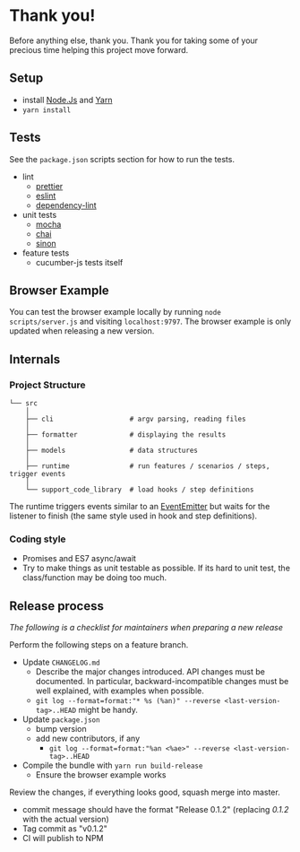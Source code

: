 # Thank you!

Before anything else, thank you. Thank you for taking some of your precious time helping this project move forward.

## Setup

* install [Node.Js](https://nodejs.org/en/) and [Yarn](https://yarnpkg.com/)
* `yarn install`

## Tests

See the `package.json` scripts section for how to run the tests.

* lint
  * [prettier](https://github.com/prettier/prettier)
  * [eslint](http://eslint.org/)
  * [dependency-lint](https://github.com/charlierudolph/dependency-lint)
* unit tests
  * [mocha](https://mochajs.org/)
  * [chai](http://chaijs.com/)
  * [sinon](http://sinonjs.org/)
* feature tests
  * cucumber-js tests itself

## Browser Example

You can test the browser example locally by running `node scripts/server.js` and visiting `localhost:9797`.
The browser example is only updated when releasing a new version.

## Internals

### Project Structure

```
└── src
    │
    ├── cli                   # argv parsing, reading files
    │
    ├── formatter             # displaying the results
    │
    ├── models                # data structures
    │
    ├── runtime               # run features / scenarios / steps, trigger events
    │
    └── support_code_library  # load hooks / step definitions
```

The runtime triggers events similar to an [EventEmitter](https://nodejs.org/api/events.html#events_class_eventemitter)
but waits for the listener to finish (the same style used in hook and step definitions).

### Coding style

* Promises and ES7 async/await
* Try to make things as unit testable as possible. If its hard to unit test, the class/function may be doing too much.

## Release process

_The following is a checklist for maintainers when preparing a new release_

Perform the following steps on a feature branch.

* Update `CHANGELOG.md`
  * Describe the major changes introduced. API changes must be documented. In particular, backward-incompatible changes must be well explained, with examples when possible.
  * `git log --format=format:"* %s (%an)" --reverse <last-version-tag>..HEAD` might be handy.
* Update `package.json`
  * bump version
  * add new contributors, if any
    * `git log --format=format:"%an <%ae>" --reverse <last-version-tag>..HEAD`
* Compile the bundle with `yarn run build-release`
  * Ensure the browser example works

Review the changes, if everything looks good, squash merge into master.

* commit message should have the format "Release 0.1.2" (replacing *0.1.2* with the actual version)
* Tag commit as "v0.1.2"
* CI will publish to NPM
